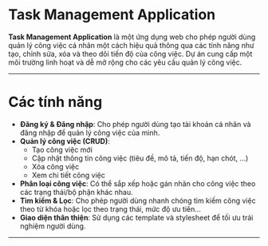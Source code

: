 # Task Management Application

**Task Management Application** là một ứng dụng web cho phép người dùng quản lý công việc cá nhân một cách hiệu quả thông qua các tính năng như tạo, chỉnh sửa, xóa và theo dõi tiến độ của công việc. Dự án cung cấp một môi trường linh hoạt và dễ mở rộng cho các yêu cầu quản lý công việc.

---

# Các tính năng
- **Đăng ký & Đăng nhập**: Cho phép người dùng tạo tài khoản cá nhân và đăng nhập để quản lý công việc của mình.
- **Quản lý công việc (CRUD)**:
  - Tạo công việc mới
  - Cập nhật thông tin công việc (tiêu đề, mô tả, tiến độ, hạn chót, ...)
  - Xóa công việc
  - Xem chi tiết công việc
- **Phân loại công việc**: Có thể sắp xếp hoặc gán nhãn cho công việc theo các trạng thái/bộ phận khác nhau.
- **Tìm kiếm & Lọc**: Cho phép người dùng nhanh chóng tìm kiếm công việc theo từ khóa hoặc lọc theo trạng thái, mức độ ưu tiên...
- **Giao diện thân thiện**: Sử dụng các template và stylesheet để tối ưu trải nghiệm người dùng.

---
